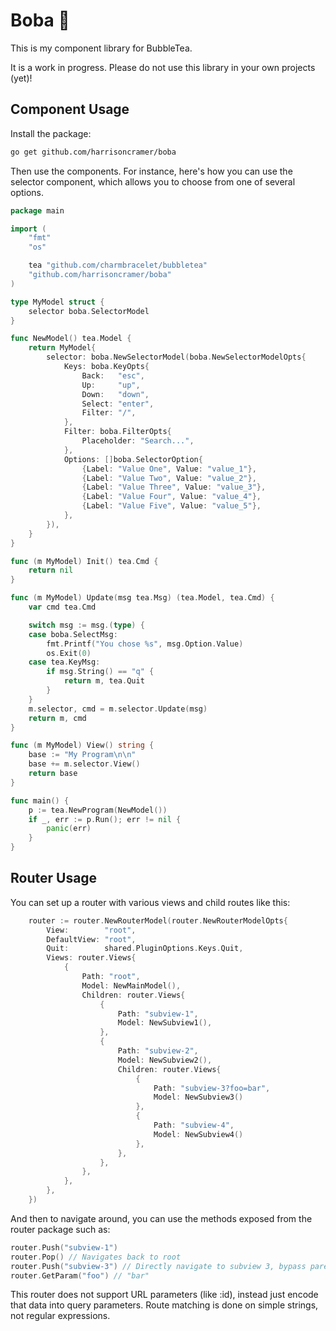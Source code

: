 # Boba 🧋

This is my component library for BubbleTea.

It is a work in progress. Please do not use this library in your own projects (yet)!

## Component Usage

Install the package:

```bash
go get github.com/harrisoncramer/boba
```

Then use the components. For instance, here's how you can use the selector component, which allows you to choose from one of several options.

```go
package main

import (
	"fmt"
	"os"

	tea "github.com/charmbracelet/bubbletea"
	"github.com/harrisoncramer/boba"
)

type MyModel struct {
	selector boba.SelectorModel
}

func NewModel() tea.Model {
	return MyModel{
		selector: boba.NewSelectorModel(boba.NewSelectorModelOpts{
			Keys: boba.KeyOpts{
				Back:   "esc",
				Up:     "up",
				Down:   "down",
				Select: "enter",
				Filter: "/",
			},
			Filter: boba.FilterOpts{
				Placeholder: "Search...",
			},
			Options: []boba.SelectorOption{
				{Label: "Value One", Value: "value_1"},
				{Label: "Value Two", Value: "value_2"},
				{Label: "Value Three", Value: "value_3"},
				{Label: "Value Four", Value: "value_4"},
				{Label: "Value Five", Value: "value_5"},
			},
		}),
	}
}

func (m MyModel) Init() tea.Cmd {
	return nil
}

func (m MyModel) Update(msg tea.Msg) (tea.Model, tea.Cmd) {
	var cmd tea.Cmd

	switch msg := msg.(type) {
	case boba.SelectMsg:
		fmt.Printf("You chose %s", msg.Option.Value)
		os.Exit(0)
	case tea.KeyMsg:
		if msg.String() == "q" {
			return m, tea.Quit
		}
	}
	m.selector, cmd = m.selector.Update(msg)
	return m, cmd
}

func (m MyModel) View() string {
	base := "My Program\n\n"
	base += m.selector.View()
	return base
}

func main() {
	p := tea.NewProgram(NewModel())
	if _, err := p.Run(); err != nil {
		panic(err)
	}
}
```

## Router Usage

You can set up a router with various views and child routes like this:

```go
	router := router.NewRouterModel(router.NewRouterModelOpts{
		View:        "root",
		DefaultView: "root",
		Quit:        shared.PluginOptions.Keys.Quit,
		Views: router.Views{
			{
				Path: "root",
				Model: NewMainModel(),
				Children: router.Views{
					{
						Path: "subview-1",
						Model: NewSubview1(),
					},
					{
						Path: "subview-2",
						Model: NewSubview2(),
						Children: router.Views{
							{
								Path: "subview-3?foo=bar",
								Model: NewSubview3()
							},
							{
								Path: "subview-4",
								Model: NewSubview4()
							},
						},
                    },
				},
			},
		},
	})
```

And then to navigate around, you can use the methods exposed from the router package such as:

```go
router.Push("subview-1")
router.Pop() // Navigates back to root
router.Push("subview-3") // Directly navigate to subview 3, bypass parent
router.GetParam("foo") // "bar"
```

This router does not support URL parameters (like :id), instead just encode that data into query parameters. Route matching is done on simple strings, not regular expressions.
